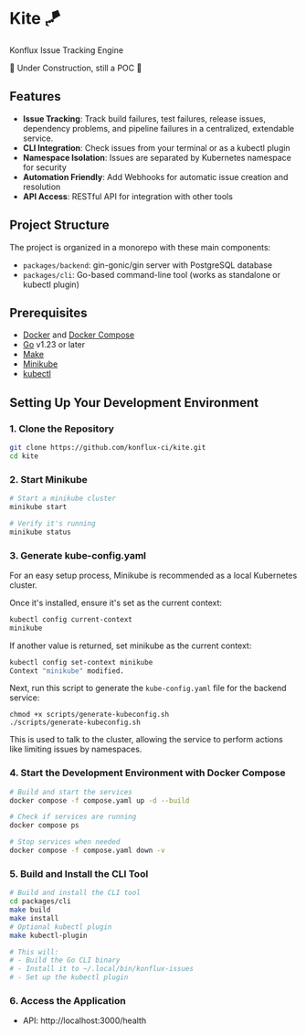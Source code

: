 # Kite :kite:

Konflux Issue Tracking Engine

:construction: Under Construction, still a POC :construction:

## Features

- **Issue Tracking**: Track build failures, test failures, release issues, dependency problems, and pipeline failures in a centralized, extendable service.
- **CLI Integration**: Check issues from your terminal or as a kubectl plugin
- **Namespace Isolation**: Issues are separated by Kubernetes namespace for security
- **Automation Friendly**: Add Webhooks for automatic issue creation and resolution
- **API Access**: RESTful API for integration with other tools

## Project Structure

The project is organized in a monorepo with these main components:

- `packages/backend`: gin-gonic/gin server with PostgreSQL database
- `packages/cli`: Go-based command-line tool (works as standalone or kubectl plugin)

## Prerequisites

- [Docker](https://docs.docker.com/get-docker/) and [Docker Compose](https://docs.docker.com/compose/install/)
- [Go](https://golang.org/doc/install) v1.23 or later
- [Make](https://www.gnu.org/software/make/)
- [Minikube](https://minikube.sigs.k8s.io/docs/start/)
- [kubectl](https://kubernetes.io/docs/tasks/tools/install-kubectl/)

## Setting Up Your Development Environment

### 1. Clone the Repository

```bash
git clone https://github.com/konflux-ci/kite.git
cd kite
```

### 2. Start Minikube

```bash
# Start a minikube cluster
minikube start

# Verify it's running
minikube status
```

### 3. Generate kube-config.yaml

For an easy setup process, Minikube is recommended as a local Kubernetes cluster.

Once it's installed, ensure it's set as the current context:
```bash
kubectl config current-context
minikube
```

If another value is returned, set minikube as the current context:
```bash
kubectl config set-context minikube
Context "minikube" modified.
```
Next, run this script to generate the `kube-config.yaml` file for the backend service:
```
chmod +x scripts/generate-kubeconfig.sh
./scripts/generate-kubeconfig.sh
```

This is used to talk to the cluster, allowing the service to perform actions like limiting issues by namespaces.

### 4. Start the Development Environment with Docker Compose

```bash
# Build and start the services
docker compose -f compose.yaml up -d --build

# Check if services are running
docker compose ps

# Stop services when needed
docker compose -f compose.yaml down -v
```

### 5. Build and Install the CLI Tool

```bash
# Build and install the CLI tool
cd packages/cli
make build
make install
# Optional kubectl plugin
make kubectl-plugin

# This will:
# - Build the Go CLI binary
# - Install it to ~/.local/bin/konflux-issues
# - Set up the kubectl plugin
```

### 6. Access the Application

- API: http://localhost:3000/health

